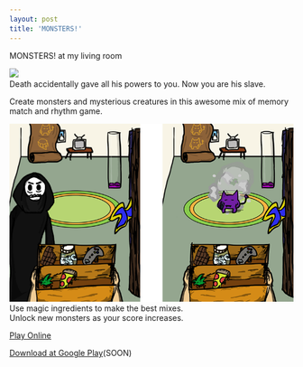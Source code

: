 ```yaml
---
layout: post
title: 'MONSTERS!'
---
```

  
MONSTERS! at my living room  
  
  
![](/assets/img/games/game-4/monstersshowcase.gif)  
Death accidentally gave all his powers to you. Now you are his slave.  
  
Create monsters and mysterious creatures in this awesome mix of memory match and rhythm game.  
  
![](/assets/img/games/game-4/monsters3.png)  
Use magic ingredients to make the best mixes.  
Unlock new monsters as your score increases.  
  
[Play Online](https://marcelomesmo.itch.io/monsters)   
   
[Download at Google Play](#)(SOON)  